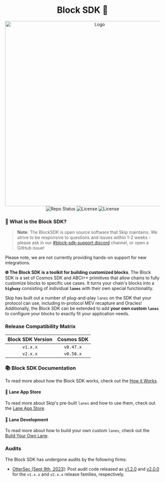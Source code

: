 <h1 align="center">Block SDK 🧱</h1>

<!-- markdownlint-disable MD013 -->
<!-- markdownlint-disable MD041 -->

<div align="center">
  <a>
    <img alt="Logo" src="img/block-sdk.png" width="600">  
  </a>
</div>

<div align="center">
  <a>
    <img alt="Repo Status" src="https://www.repostatus.org/badges/latest/active.svg" />
  </a>
  <a>
    <img alt="License" src="https://img.shields.io/github/license/skip-mev/block-sdk.svg?style=flat-square" />
  </a>
    <a>
    <img alt="License" src="https://img.shields.io/badge/godoc-reference-blue?style=flat-square&logo=go" />
  </a>
</div>

### 🤔 What is the Block SDK?

> **Note**: The BlockSDK is open source software that Skip maintains. We strive to be responsive to questions and issues within 1-2 weeks - please ask in our [#block-sdk-support discord](https://discord.com/invite/hFeHVAE26P) channel, or open a GitHub issue!

Please note, we are not currently providing hands-on support for new integrations.

**🌐 The Block SDK is a toolkit for building customized blocks**. The Block SDK is a set of Cosmos SDK and ABCI++ primitives that allow chains to fully customize blocks to specific use cases. It turns your chain's blocks into a **`highway`** consisting of individual **`lanes`** with their own special functionality.


Skip has built out a number of plug-and-play `lanes` on the SDK that your protocol can use, including in-protocol MEV recapture and Oracles! Additionally, the Block SDK can be extended to add **your own custom `lanes`** to configure your blocks to exactly fit your application needs.

### Release Compatibility Matrix

| Block SDK Version | Cosmos SDK |
| :---------: | :--------: |
|   `v1.x.x`    |  `v0.47.x`   |
|   `v2.x.x`    |  `v0.50.x`   |


### 📚 Block SDK Documentation

To read more about how the Block SDK works, check out the [How it Works](https://docs.skip.money/blocksdk/overview).

#### 🏪 Lane App Store

To read more about Skip's pre-built `lanes` and how to use them, check out the [Lane App Store](https://docs.skip.money/blocksdk/lanes/existing-lanes/mev).

#### 🎨 Lane Development

To read more about how to build your own custom `lanes`, check out the [Build Your Own Lane](https://docs.skip.money/blocksdk/lanes/build-your-own-lane).

### Audits 

The Block SDK has undergone audits by the following firms:

* [OtterSec (Sept 9th, 2023)](audits/ottersec_sept_9_2023.pdf): Post audit code released as [v1.2.0](https://github.com/skip-mev/block-sdk/releases/tag/v1.2.0) and [v2.0.0](https://github.com/skip-mev/block-sdk/releases/tag/v2.0.0) for the `v1.x.x` and `v2.x.x` release families, respectively.
